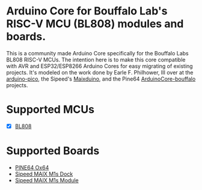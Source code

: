 # Arduino Core for Bouffalo Lab's RISC-V MCU (BL808) modules and boards.
This is a community made Arduino Core specifically for the Bouffalo Labs BL808 RISC-V MCUs. The intention here is to make this core compatible with AVR and ESP32/ESP8266 Arduino Cores for easy migrating of existing projects. It's modeled on the work done by Earle F. Philhower, III over at the [arduino-pico](https://github.com/earlephilhower/arduino-pico), the Sipeed's [Maixduino](https://github.com/sipeed/Maixduino), and the Pine64 [ArduinoCore-bouffalo](https://github.com/pine64/ArduinoCore-bouffalo) projects.
# Supported MCUs
- [X] [BL808](https://github.com/bouffalolab)
# Supported Boards
* [PINE64 Ox64](https://wiki.pine64.org/wiki/Ox64)
* [Sipeed MAIX M1s Dock](https://wiki.sipeed.com/hardware/en/maix/m1s/m1s_dock.html)
* [Sipeed MAIX M1s Module](https://wiki.sipeed.com/hardware/en/maix/m1s/m1s_module.html)

